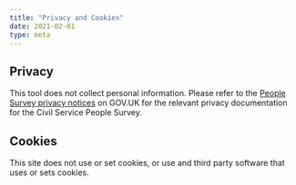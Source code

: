 ```yaml
---
title: "Privacy and Cookies"
date: 2021-02-01
type: meta
---
```


## Privacy
This tool does not collect personal information. Please refer to the [People Survey privacy notices](https://www.gov.uk/government/publications/people-survey-privacy-information-notice) on GOV.UK for the relevant privacy documentation for the Civil Service People Survey.

## Cookies
This site does not use or set cookies, or use and third party software that uses or sets cookies.
